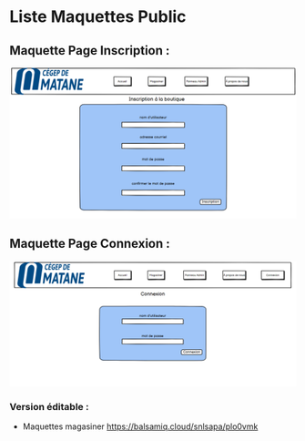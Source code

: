 # Liste Maquettes Public
## Maquette Page Inscription :
![](https://github.com/cegepmatane/projet-web-2021-GuiKenSim/blob/master/doc/maquettes/public/public-inscription.png)
## Maquette Page Connexion :
![](https://github.com/cegepmatane/projet-web-2021-GuiKenSim/blob/master/doc/maquettes/public/public-connexion.png)
### Version éditable :
- Maquettes magasiner https://balsamiq.cloud/snlsapa/plo0vmk